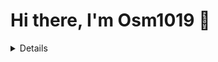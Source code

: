 # Hi there, I'm Osm1019 👋 



<details>

  <img align="left" alt="osm1019's GitHub Stats" src="https://github-readme-stats.vercel.app/api?username=osm1019&show_icons=true&hide_border=false&title_color=ff652f&icon_color=FFE400&bg_color=09131B&text_color=ffffff&border_color=0c1a25" />

</details>
